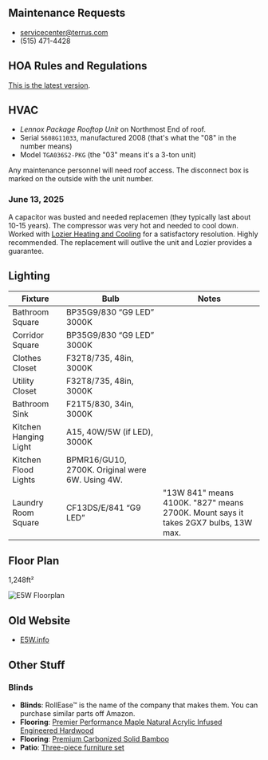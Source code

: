 ## Maintenance Requests

- servicecenter@terrus.com
- (515) 471-4428

## HOA Rules and Regulations

[This is the latest version](/assets/e5w-rules.pdf).

## HVAC

- _Lennox Package Rooftop Unit_ on Northmost End of roof.
- Serial `5608G11033`, manufactured 2008 (that's what the "08" in the number means)
- Model `TGA036S2-PKG` (the "03" means it's a 3-ton unit)

Any maintenance personnel will need roof access. The disconnect box is marked on the outside with the unit number.

### June 13, 2025

A capacitor was busted and needed replacemen (they typically last about 10-15 years). The compressor was very hot and needed to cool down. Worked with [Lozier Heating and Cooling](https://www.lozierheatingcooling.com/) for a satisfactory resolution. Highly recommended. The replacement will outlive the unit and Lozier provides a guarantee.

## Lighting

| Fixture               | Bulb                                            | Notes                                                                              |
| --------------------- | ----------------------------------------------- | ---------------------------------------------------------------------------------- |
| Bathroom Square       | BP35G9/830 “G9 LED” 3000K                       |                                                                                    |
| Corridor Square       | BP35G9/830 “G9 LED” 3000K                       |                                                                                    |
| Clothes Closet        | F32T8/735, 48in, 3000K                          |                                                                                    |
| Utility Closet        | F32T8/735, 48in, 3000K                          |                                                                                    |
| Bathroom Sink         | F21T5/830, 34in, 3000K                          |                                                                                    |
| Kitchen Hanging Light | A15, 40W/5W (if LED), 3000K                     |                                                                                    |
| Kitchen Flood Lights  | BPMR16/GU10, 2700K. Original were 6W. Using 4W. |                                                                                    |
| Laundry Room Square   | CF13DS/E/841 “G9 LED”                           | "13W 841" means 4100K. "827" means 2700K. Mount says it takes 2GX7 bulbs, 13W max. |

## Floor Plan

1,248ft²

![E5W Floorplan](/assets/e5w-floorplan.jpg)

## Old Website

- [E5W.info](https://web.archive.org/web/20171024185401/http://www.e5w.info/)

## Other Stuff

### Blinds

- **Blinds**: RollEase™ is the name of the company that makes them. You can purchase similar parts off Amazon.
- **Flooring**: [Premier Performance Maple Natural Acrylic Infused Engineered Hardwood](https://www.flooranddecor.com/available-in-store-only/premier-performance-maple-natural-acrylic-infused-engineered-hardwood-100827716.html)
- **Flooring**: [Premium Carbonized Solid Bamboo](https://www.flooranddecor.com/eco-forest/premium-carbonized-solid-bamboo-100892876.html)
- **Patio**: [Three-piece furniture set](https://www.lowes.com/pd/Fun-Orange-3-Piece-Patio-Bistro-Set-of-Foldable-Square-Table-and-Chairs-in-Red/5015138107)
